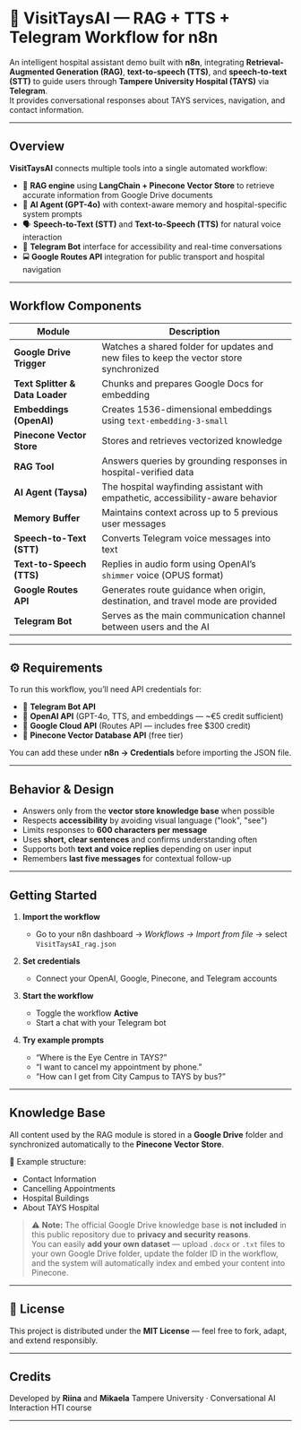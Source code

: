 # 🏥 VisitTaysAI — RAG + TTS + Telegram Workflow for n8n

An intelligent hospital assistant demo built with **n8n**, integrating **Retrieval-Augmented Generation (RAG)**, **text-to-speech (TTS)**, and **speech-to-text (STT)** to guide users through **Tampere University Hospital (TAYS)** via **Telegram**.  
It provides conversational responses about TAYS services, navigation, and contact information.

---

## Overview

**VisitTaysAI** connects multiple tools into a single automated workflow:
- 🧠 **RAG engine** using **LangChain + Pinecone Vector Store** to retrieve accurate information from Google Drive documents  
- 💬 **AI Agent (GPT-4o)** with context-aware memory and hospital-specific system prompts  
- 🗣️ **Speech-to-Text (STT)** and **Text-to-Speech (TTS)** for natural voice interaction  
- 🤖 **Telegram Bot** interface for accessibility and real-time conversations  
- 🚍 **Google Routes API** integration for public transport and hospital navigation  

---

## Workflow Components

| Module | Description |
|--------|--------------|
| **Google Drive Trigger** | Watches a shared folder for updates and new files to keep the vector store synchronized |
| **Text Splitter & Data Loader** | Chunks and prepares Google Docs for embedding |
| **Embeddings (OpenAI)** | Creates 1536-dimensional embeddings using `text-embedding-3-small` |
| **Pinecone Vector Store** | Stores and retrieves vectorized knowledge |
| **RAG Tool** | Answers queries by grounding responses in hospital-verified data |
| **AI Agent (Taysa)** | The hospital wayfinding assistant with empathetic, accessibility-aware behavior |
| **Memory Buffer** | Maintains context across up to 5 previous user messages |
| **Speech-to-Text (STT)** | Converts Telegram voice messages into text |
| **Text-to-Speech (TTS)** | Replies in audio form using OpenAI’s `shimmer` voice (OPUS format) |
| **Google Routes API** | Generates route guidance when origin, destination, and travel mode are provided |
| **Telegram Bot** | Serves as the main communication channel between users and the AI |

---

## ⚙️ Requirements

To run this workflow, you’ll need API credentials for:

- 🔑 **Telegram Bot API**
- 🔑 **OpenAI API** (GPT-4o, TTS, and embeddings — ~€5 credit sufficient)
- 🔑 **Google Cloud API** (Routes API — includes free $300 credit)
- 🔑 **Pinecone Vector Database API** (free tier)

You can add these under **n8n → Credentials** before importing the JSON file.

---

## Behavior & Design

- Answers only from the **vector store knowledge base** when possible  
- Respects **accessibility** by avoiding visual language ("look", "see")  
- Limits responses to **600 characters per message**  
- Uses **short, clear sentences** and confirms understanding often  
- Supports both **text and voice replies** depending on user input  
- Remembers **last five messages** for contextual follow-up  

---

## Getting Started

1. **Import the workflow**
   - Go to your n8n dashboard → *Workflows → Import from file* → select `VisitTaysAI_rag.json`

2. **Set credentials**
   - Connect your OpenAI, Google, Pinecone, and Telegram accounts

3. **Start the workflow**
   - Toggle the workflow **Active**
   - Start a chat with your Telegram bot

4. **Try example prompts**
   - “Where is the Eye Centre in TAYS?”
   - “I want to cancel my appointment by phone.”
   - “How can I get from City Campus to TAYS by bus?”

---

## Knowledge Base

All content used by the RAG module is stored in a **Google Drive** folder and synchronized automatically to the **Pinecone Vector Store**.

📂 Example structure:
- Contact Information  
- Cancelling Appointments  
- Hospital Buildings  
- About TAYS Hospital  

> ⚠️ **Note:** The official Google Drive knowledge base is **not included** in this public repository due to **privacy and security reasons**.  
> You can easily **add your own dataset** — upload `.docx` or `.txt` files to your own Google Drive folder, update the folder ID in the workflow, and the system will automatically index and embed your content into Pinecone.

---

## 📄 License

This project is distributed under the **MIT License** — feel free to fork, adapt, and extend responsibly.

---

## Credits

Developed by **Riina** and **Mikaela**
Tampere University · Conversational AI Interaction HTI course

---
